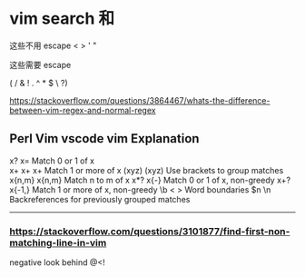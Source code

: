 # vim search 和 

这些不用 escape
 < > ' "

这些需要 escape

( / & ! . ^ * $ \ ?) 

https://stackoverflow.com/questions/3864467/whats-the-difference-between-vim-regex-and-normal-regex

Perl    Vim             vscode vim           Explanation
---------------------------
x?      x\=                                     Match 0 or 1 of x                                   
x+      x\+             x+                      Match 1 or more of x
(xyz)   \(xyz\)                                 Use brackets to group matches
x{n,m}  x\{n,m}                                 Match n to m of x
x*?     x\{-}                                   Match 0 or 1 of x, non-greedy
x+?     x\{-1,}                                 Match 1 or more of x, non-greedy
\b      \< \>                                   Word boundaries
$n      \n                                      Backreferences for previously grouped matches


------



### https://stackoverflow.com/questions/3101877/find-first-non-matching-line-in-vim

negative look behind 
@<!
